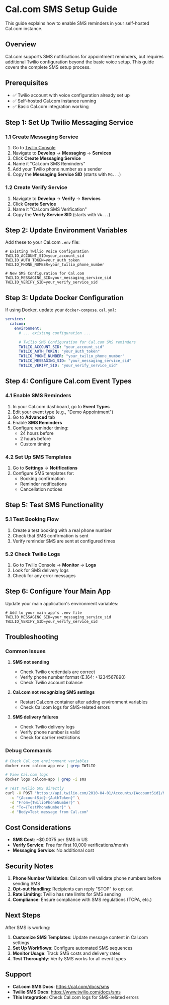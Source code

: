 # Cal.com SMS Setup Guide

This guide explains how to enable SMS reminders in your self-hosted Cal.com instance.

## Overview

Cal.com supports SMS notifications for appointment reminders, but requires additional Twilio configuration beyond the basic voice setup. This guide covers the complete SMS setup process.

## Prerequisites

- ✅ Twilio account with voice configuration already set up
- ✅ Self-hosted Cal.com instance running
- ✅ Basic Cal.com integration working

## Step 1: Set Up Twilio Messaging Service

### 1.1 Create Messaging Service

1. Go to [Twilio Console](https://console.twilio.com/)
2. Navigate to **Develop** → **Messaging** → **Services**
3. Click **Create Messaging Service**
4. Name it "Cal.com SMS Reminders"
5. Add your Twilio phone number as a sender
6. Copy the **Messaging Service SID** (starts with `MG...`)

### 1.2 Create Verify Service

1. Navigate to **Develop** → **Verify** → **Services**
2. Click **Create Service**
3. Name it "Cal.com SMS Verification"
4. Copy the **Verify Service SID** (starts with `VA...`)

## Step 2: Update Environment Variables

Add these to your Cal.com `.env` file:

```env
# Existing Twilio Voice Configuration
TWILIO_ACCOUNT_SID=your_account_sid
TWILIO_AUTH_TOKEN=your_auth_token
TWILIO_PHONE_NUMBER=your_twilio_phone_number

# New SMS Configuration for Cal.com
TWILIO_MESSAGING_SID=your_messaging_service_sid
TWILIO_VERIFY_SID=your_verify_service_sid
```

## Step 3: Update Docker Configuration

If using Docker, update your `docker-compose.cal.yml`:

```yaml
services:
  calcom:
    environment:
      # ... existing configuration ...

      # Twilio SMS Configuration for Cal.com SMS reminders
      TWILIO_ACCOUNT_SID: "your_account_sid"
      TWILIO_AUTH_TOKEN: "your_auth_token"
      TWILIO_PHONE_NUMBER: "your_twilio_phone_number"
      TWILIO_MESSAGING_SID: "your_messaging_service_sid"
      TWILIO_VERIFY_SID: "your_verify_service_sid"
```

## Step 4: Configure Cal.com Event Types

### 4.1 Enable SMS Reminders

1. In your Cal.com dashboard, go to **Event Types**
2. Edit your event type (e.g., "Demo Appointment")
3. Go to **Advanced** tab
4. Enable **SMS Reminders**
5. Configure reminder timing:
   - 24 hours before
   - 2 hours before
   - Custom timing

### 4.2 Set Up SMS Templates

1. Go to **Settings** → **Notifications**
2. Configure SMS templates for:
   - Booking confirmation
   - Reminder notifications
   - Cancellation notices

## Step 5: Test SMS Functionality

### 5.1 Test Booking Flow

1. Create a test booking with a real phone number
2. Check that SMS confirmation is sent
3. Verify reminder SMS are sent at configured times

### 5.2 Check Twilio Logs

1. Go to Twilio Console → **Monitor** → **Logs**
2. Look for SMS delivery logs
3. Check for any error messages

## Step 6: Configure Your Main App

Update your main application's environment variables:

```env
# Add to your main app's .env file
TWILIO_MESSAGING_SID=your_messaging_service_sid
TWILIO_VERIFY_SID=your_verify_service_sid
```

## Troubleshooting

### Common Issues

1. **SMS not sending**
   - Check Twilio credentials are correct
   - Verify phone number format (E.164: +1234567890)
   - Check Twilio account balance

2. **Cal.com not recognizing SMS settings**
   - Restart Cal.com container after adding environment variables
   - Check Cal.com logs for SMS-related errors

3. **SMS delivery failures**
   - Check Twilio delivery logs
   - Verify phone number is valid
   - Check for carrier restrictions

### Debug Commands

```bash
# Check Cal.com environment variables
docker exec calcom-app env | grep TWILIO

# View Cal.com logs
docker logs calcom-app | grep -i sms

# Test Twilio SMS directly
curl -X POST "https://api.twilio.com/2010-04-01/Accounts/{AccountSid}/Messages.json" \
  -u "{AccountSid}:{AuthToken}" \
  -d "From={TwilioPhoneNumber}" \
  -d "To={TestPhoneNumber}" \
  -d "Body=Test message from Cal.com"
```

## Cost Considerations

- **SMS Cost**: ~$0.0075 per SMS in US
- **Verify Service**: Free for first 10,000 verifications/month
- **Messaging Service**: No additional cost

## Security Notes

1. **Phone Number Validation**: Cal.com will validate phone numbers before sending SMS
2. **Opt-out Handling**: Recipients can reply "STOP" to opt out
3. **Rate Limiting**: Twilio has rate limits for SMS sending
4. **Compliance**: Ensure compliance with SMS regulations (TCPA, etc.)

## Next Steps

After SMS is working:

1. **Customize SMS Templates**: Update message content in Cal.com settings
2. **Set Up Workflows**: Configure automated SMS sequences
3. **Monitor Usage**: Track SMS costs and delivery rates
4. **Test Thoroughly**: Verify SMS works for all event types

## Support

- **Cal.com SMS Docs**: https://cal.com/docs/sms
- **Twilio SMS Docs**: https://www.twilio.com/docs/sms
- **This Integration**: Check Cal.com logs for SMS-related errors
